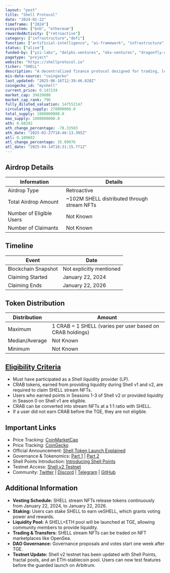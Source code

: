 ```yaml
---
layout: "post"
title: "Shell Protocol"
date: "2024-01-22"
timeframe: ["2024"]
ecosystem: ["bnb", "ethereum"]
rewardedActivity: ["retroactive"]
category: ["infrastructure","defi"]
function: ["artificial-intelligence", "ai-framework", "infrastructure", "ai-agent-launchpad", "defi"]
status: ["alive"]
funded-by: ["yzi-labs", "delphi-ventures", "okx-ventures", "dragonfly-capital"]
pagetype: "project"
website: "https://shellprotocol.io"
ticker: "SHELL"
description: "A decentralized finance protocol designed for trading, lending, and NFT sales, with governance through the Shell DAO."
mis-data-source: "coingecko"
last_updated: "2025-06-16T12:39:46.028Z"
coingecko_id: "myshell"
current_price: 0.147234
market_cap: 39839080
market_cap_rank: 796
fully_diluted_valuation: 147552147
circulating_supply: 270000000.0
total_supply: 1000000000.0
max_supply: 1000000000.0
ath: 0.68342
ath_change_percentage: -78.33503
ath_date: "2025-02-27T18:46:13.395Z"
atl: 0.109602
atl_change_percentage: 35.09076
atl_date: "2025-04-14T16:31:15.771Z"
---
```


## Airdrop Details

| Information              | Details                                     |
| ------------------------ | ------------------------------------------- |
| Airdrop Type             | Retroactive                                 |
| Total Airdrop Amount     | ~102M SHELL distributed through stream NFTs |
| Number of Eligible Users | Not Known                                   |
| Number of Claimants      | Not Known                                   |

## Timeline

| Event               | Date                     |
| ------------------- | ------------------------ |
| Blockchain Snapshot | Not explicitly mentioned |
| Claiming Started    | January 22, 2024         |
| Claiming Ends       | January 22, 2026         |

## Token Distribution

| Distribution   | Amount                                                    |
| -------------- | --------------------------------------------------------- |
| Maximum        | 1 CRAB = 1 SHELL (varies per user based on CRAB holdings) |
| Median/Average | Not Known                                                 |
| Minimum        | Not Known                                                 |

## [Eligibility Criteria](https://shellprotocol.io/posts/shell-token-launch-explained/)

- Must have participated as a Shell liquidity provider (LP).
- CRAB tokens, earned from providing liquidity during Shell v1 and v2, are required to claim SHELL stream NFTs.
- Users who earned points in Seasons 1-3 of Shell v2 or provided liquidity in Season 0 on Shell v1 are eligible.
- CRAB can be converted into stream NFTs at a 1:1 ratio with SHELL.
- If a user did not earn CRAB before the TGE, they are not eligible.

## Important Links

- Price Tracking: [CoinMarketCap](https://coinmarketcap.com/currencies/shell)
- Price Tracking: [CoinGecko](https://www.coingecko.com/en/coins/shell)
- Official Announcement: [Shell Token Launch Explained](https://shellprotocol.io/posts/shell-token-launch-explained/)
- Governance & Tokenomics: [Part 1](https://shellprotocol.io/posts/shell-governance-and-tokenomics-part-1/) | [Part 2](https://shellprotocol.io/posts/shell-governance-and-tokenomics-part-2/)
- Shell Points Introduction: [Introducing Shell Points](https://shellprotocol.io/posts/introducing-shell-points/)
- Testnet Access: [Shell v2 Testnet](http://alpha-testnet.shellprotocol.io/)
- Community: [Twitter](https://twitter.com/ShellProtocol) | [Discord](https://discord.com/invite/shell-protocol) | [Telegram](https://t.me/shellprotocol) | [GitHub](https://github.com/shell-protocol)

## Additional Information

- **Vesting Schedule:** SHELL stream NFTs release tokens continuously from January 22, 2024, to January 22, 2026.
- **Staking:** Users can stake SHELL to earn veSHELL, which grants voting power and rewards.
- **Liquidity Pool:** A SHELL+ETH pool will be launched at TGE, allowing community members to provide liquidity.
- **Trading & Transfers:** SHELL stream NFTs can be traded on NFT marketplaces like OpenSea.
- **DAO Governance:** Governance proposals and votes start one week after TGE.
- **Testnet Update:** Shell v2 testnet has been updated with Shell Points, fractal pools, and an ETH-stablecoin pool. Users can now test features before the guarded launch on Arbitrum.